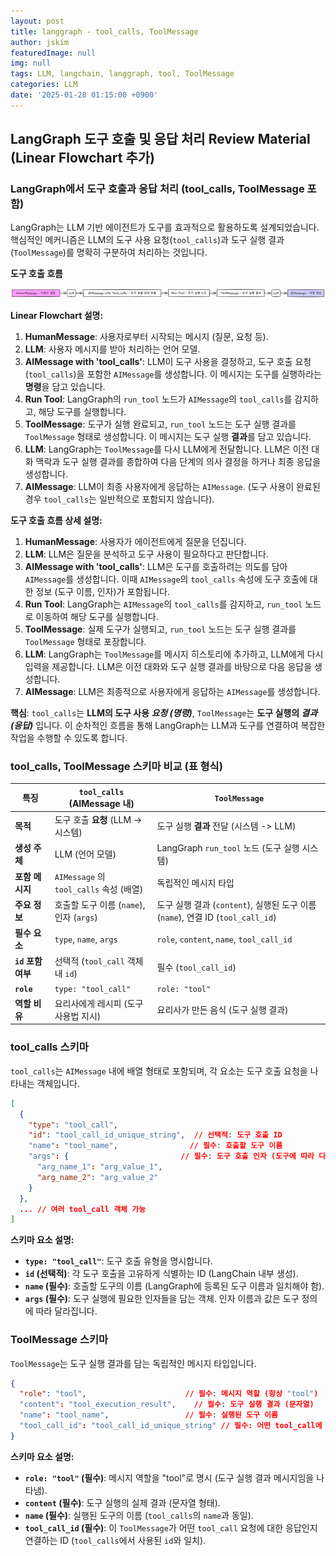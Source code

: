 ```yaml
---
layout: post
title: langgraph - tool_calls, ToolMessage
author: jskim
featuredImage: null
img: null
tags: LLM, langchain, langgraph, tool, ToolMessage
categories: LLM
date: '2025-01-28 01:15:00 +0900'
---
```


## LangGraph 도구 호출 및 응답 처리 Review Material (Linear Flowchart 추가)

### LangGraph에서 도구 호출과 응답 처리 (tool_calls, ToolMessage 포함)

LangGraph는 LLM 기반 에이전트가 도구를 효과적으로 활용하도록 설계되었습니다. 핵심적인 메커니즘은 LLM의 도구 사용 요청(`tool_calls`)과 도구 실행 결과(`ToolMessage`)를 명확히 구분하여 처리하는 것입니다.

**도구 호출 흐름**

<img src="../assets/img/llm/langgraph_tools.png" alt="Wrong Path">

**Linear Flowchart 설명:**

1. **HumanMessage**: 사용자로부터 시작되는 메시지 (질문, 요청 등).
2. **LLM**: 사용자 메시지를 받아 처리하는 언어 모델.
3. **AIMessage with 'tool_calls'**: LLM이 도구 사용을 결정하고, 도구 호출 요청(`tool_calls`)을 포함한 `AIMessage`를 생성합니다. 이 메시지는 도구를 실행하라는 **명령**을 담고 있습니다.
4. **Run Tool**: LangGraph의 `run_tool` 노드가 `AIMessage`의 `tool_calls`를 감지하고, 해당 도구를 실행합니다.
5. **ToolMessage**: 도구가 실행 완료되고, `run_tool` 노드는 도구 실행 결과를 `ToolMessage` 형태로 생성합니다. 이 메시지는 도구 실행 **결과**를 담고 있습니다.
6. **LLM**: LangGraph는 `ToolMessage`를 다시 LLM에게 전달합니다. LLM은 이전 대화 맥락과 도구 실행 결과를 종합하여 다음 단계의 의사 결정을 하거나 최종 응답을 생성합니다.
7. **AIMessage**: LLM이 최종 사용자에게 응답하는 `AIMessage`. (도구 사용이 완료된 경우 `tool_calls`는 일반적으로 포함되지 않습니다).

**도구 호출 흐름 상세 설명:**

1. **HumanMessage**: 사용자가 에이전트에게 질문을 던집니다.
2. **LLM**: LLM은 질문을 분석하고 도구 사용이 필요하다고 판단합니다.
3. **AIMessage with 'tool_calls'**: LLM은 도구를 호출하려는 의도를 담아 `AIMessage`를 생성합니다. 이때 `AIMessage`의 `tool_calls` 속성에 도구 호출에 대한 정보 (도구 이름, 인자)가 포함됩니다.
4. **Run Tool**: LangGraph는 `AIMessage`의 `tool_calls`를 감지하고, `run_tool` 노드로 이동하여 해당 도구를 실행합니다.
5. **ToolMessage**: 실제 도구가 실행되고, `run_tool` 노드는 도구 실행 결과를 `ToolMessage` 형태로 포장합니다.
6. **LLM**: LangGraph는 `ToolMessage`를 메시지 히스토리에 추가하고, LLM에게 다시 입력을 제공합니다. LLM은 이전 대화와 도구 실행 결과를 바탕으로 다음 응답을 생성합니다.
7. **AIMessage**: LLM은 최종적으로 사용자에게 응답하는 `AIMessage`를 생성합니다.

**핵심**: `tool_calls`는 **LLM의 도구 사용 *요청 (명령)***, `ToolMessage`는 **도구 실행의 *결과 (응답)*** 입니다. 이 순차적인 흐름을 통해 LangGraph는 LLM과 도구를 연결하여 복잡한 작업을 수행할 수 있도록 합니다.

### tool_calls, ToolMessage 스키마 비교 (표 형식)

| 특징             | `tool_calls` (AIMessage 내)                       | `ToolMessage`                                  |
|-----------------|----------------------------------------------------|-------------------------------------------------|
| **목적**           | 도구 호출 **요청** (LLM -> 시스템)                | 도구 실행 **결과** 전달 (시스템 -> LLM)           |
| **생성 주체**      | LLM (언어 모델)                                  | LangGraph `run_tool` 노드 (도구 실행 시스템)     |
| **포함 메시지**    | `AIMessage` 의 `tool_calls` 속성 (배열)           | 독립적인 메시지 타입                               |
| **주요 정보**      | 호출할 도구 이름 (`name`), 인자 (`args`)          | 도구 실행 결과 (`content`), 실행된 도구 이름 (`name`), 연결 ID (`tool_call_id`) |
| **필수 요소**      | `type`, `name`, `args`                             | `role`, `content`, `name`, `tool_call_id`       |
| **`id` 포함 여부** | 선택적 (`tool_call` 객체 내 `id`)                 | 필수 (`tool_call_id`)                               |
| **`role`**        | `type: "tool_call"`                               | `role: "tool"`                                   |
| **역할 비유**      | 요리사에게 레시피 (도구 사용법 지시)               | 요리사가 만든 음식 (도구 실행 결과)               |

### tool_calls 스키마

`tool_calls`는 `AIMessage` 내에 배열 형태로 포함되며, 각 요소는 도구 호출 요청을 나타내는 객체입니다.

```json
[
  {
    "type": "tool_call",
    "id": "tool_call_id_unique_string",  // 선택적: 도구 호출 ID
    "name": "tool_name",                // 필수: 호출할 도구 이름
    "args": {                         // 필수: 도구 호출 인자 (도구에 따라 다름)
      "arg_name_1": "arg_value_1",
      "arg_name_2": "arg_value_2"
    }
  },
  ... // 여러 tool_call 객체 가능
]
```

**스키마 요소 설명:**

* **`type: "tool_call"`**:  도구 호출 유형을 명시합니다.
* **`id` (선택적)**:  각 도구 호출을 고유하게 식별하는 ID (LangChain 내부 생성).
* **`name` (필수)**:  호출할 도구의 이름 (LangGraph에 등록된 도구 이름과 일치해야 함).
* **`args` (필수)**: 도구 실행에 필요한 인자들을 담는 객체. 인자 이름과 값은 도구 정의에 따라 달라집니다.

### ToolMessage 스키마

`ToolMessage`는 도구 실행 결과를 담는 독립적인 메시지 타입입니다.

```json
{
  "role": "tool",                      // 필수: 메시지 역할 (항상 "tool")
  "content": "tool_execution_result",    // 필수: 도구 실행 결과 (문자열)
  "name": "tool_name",                 // 필수: 실행된 도구 이름
  "tool_call_id": "tool_call_id_unique_string" // 필수: 어떤 tool_call에 대한 응답인지 연결하는 ID
}
```

**스키마 요소 설명:**

* **`role: "tool"` (필수)**: 메시지 역할을 "tool"로 명시 (도구 실행 결과 메시지임을 나타냄).
* **`content` (필수)**: 도구 실행의 실제 결과 (문자열 형태).
* **`name` (필수)**: 실행된 도구의 이름 (`tool_calls`의 `name`과 동일).
* **`tool_call_id` (필수)**:  이 `ToolMessage`가 어떤 `tool_call` 요청에 대한 응답인지 연결하는 ID (`tool_calls`에서 사용된 `id`와 일치).